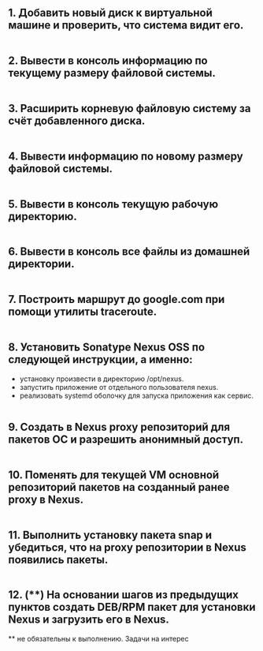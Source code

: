## 1. Добавить новый диск к виртуальной машине и проверить, что система видит его.
```

``` 
## 2. Вывести в консоль информацию по текущему размеру файловой системы.
```

``` 
## 3. Расширить корневую файловую систему за счёт добавленного диска.
```

``` 
## 4. Вывести информацию по новому размеру файловой системы.
```

``` 
## 5. Вывести в консоль текущую рабочую директорию.
```

``` 
## 6. Вывести в консоль все файлы из домашней директории.
```

``` 
## 7. Построить маршрут до google.com при помощи утилиты traceroute.
```

``` 
## 8. Установить Sonatype Nexus OSS по следующей инструкции, а именно:
- установку произвести в директорию /opt/nexus.
- запустить приложение от отдельного пользователя nexus.
- реализовать systemd оболочку для запуска приложения как сервис.
```

``` 
## 9. Создать в Nexus proxy репозиторий для пакетов ОС и разрешить анонимный доступ.
```

``` 
## 10. Поменять для текущей VM основной репозиторий пакетов на созданный ранее proxy в Nexus.
```

``` 
## 11. Выполнить установку пакета snap и убедиться, что на proxy репозитории в Nexus появились пакеты.
```

``` 
## 12. (**) На основании шагов из предыдущих пунктов создать DEB/RPM пакет для установки Nexus и загрузить его в Nexus.

** не обязательны к выполнению. Задачи на интерес